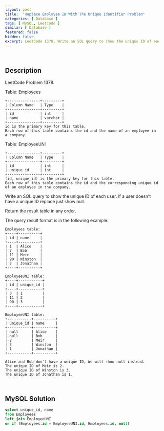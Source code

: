 ```yaml
---
layout: post
title:  "Replace Employee ID With The Unique Identifier Problem"
categories: [ Database ]
tags: [ MySQL, Leetcode ]
similar: [ Database ]
featured: false
hidden: false
excerpt: LeetCode 1378. Write an SQL query to show the unique ID of each user.
---
```


<br />

## Description

LeetCode Problem 1378. 

Table: Employees

```
+---------------+---------+
| Column Name   | Type    |
+---------------+---------+
| id            | int     |
| name          | varchar |
+---------------+---------+
id is the primary key for this table.
Each row of this table contains the id and the name of an employee in a company.
```

Table: EmployeeUNI

```
+---------------+---------+
| Column Name   | Type    |
+---------------+---------+
| id            | int     |
| unique_id     | int     |
+---------------+---------+
(id, unique_id) is the primary key for this table.
Each row of this table contains the id and the corresponding unique id of an employee in the company.
```

Write an SQL query to show the unique ID of each user. If a user doesn't have a unique ID replace just show null.

Return the result table in any order.

The query result format is in the following example:

```
Employees table:
+----+----------+
| id | name     |
+----+----------+
| 1  | Alice    |
| 7  | Bob      |
| 11 | Meir     |
| 90 | Winston  |
| 3  | Jonathan |
+----+----------+

EmployeeUNI table:
+----+-----------+
| id | unique_id |
+----+-----------+
| 3  | 1         |
| 11 | 2         |
| 90 | 3         |
+----+-----------+

EmployeeUNI table:
+-----------+----------+
| unique_id | name     |
+-----------+----------+
| null      | Alice    |
| null      | Bob      |
| 2         | Meir     |
| 3         | Winston  |
| 1         | Jonathan |
+-----------+----------+

Alice and Bob don't have a unique ID, We will show null instead.
The unique ID of Meir is 2.
The unique ID of Winston is 3.
The unique ID of Jonathan is 1.
```

<br />

## MySQL Solution


```sql
select unique_id, name
from Employees
left join EmployeeUNI
on if (Employees.id = EmployeeUNI.id, Employees.id, null)
```
